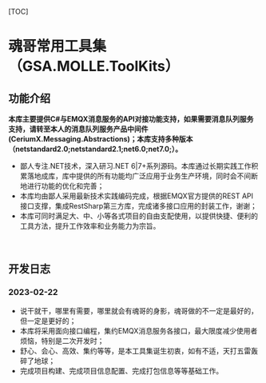 [TOC]

# 魂哥常用工具集（GSA.MOLLE.ToolKits）

## 功能介绍

**本库主要提供C#与EMQX消息服务的API对接功能支持，如果需要消息队列服务支持，请转至本人的消息队列服务产品中间件(CeriumX.Messaging.Abstractions)；本库支持多种版本（netstandard2.0;netstandard2.1;net6.0;net7.0;）。**

- 鄙人专注.NET技术，深入研习.NET 6|7+系列源码。本库通过长期实践工作积累落地成库，库中提供的所有功能均广泛应用于业务生产环境，同时会不间断地进行功能的优化和完善；
- 本库均由鄙人采用最新技术实践编码完成，根据EMQX官方提供的REST API接口支撑，集成RestSharp第三方库，完成诸多接口应用的封装工作，谢谢；
- 本库可同时满足大、中、小等各式项目的自由支配使用，以提供快捷、便利的工具方法，提升工作效率和业务能力为宗旨。

<br>

## 开发日志

### 2023-02-22
- 说干就干，哪里有需要，哪里就会有魂哥的身影，魂哥做的不一定是最好的，但一定是更好的；
- 本库将采用面向接口编程，集约EMQX消息服务各接口，最大限度减少使用者烦恼，特别是二次开发时；
- 舒心、会心、高效、集约等等，是本工具集诞生初衷，如有不适，天打五雷轰碎了地球；
- 完成项目构建、完成项目信息配置、完成打包信息等等基础工作。

